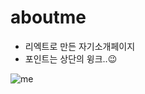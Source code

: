 # aboutme

- 리엑트로 만든 자기소개페이지
- 포인트는 상단의 윙크..😉

![me](https://user-images.githubusercontent.com/77728308/175825542-3d49b16c-7ec3-465d-b6c0-4a2de9939b8d.gif)
